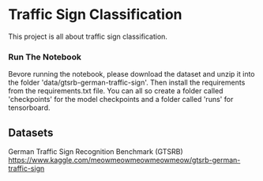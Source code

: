 # Traffic Sign Classification

This project is all about traffic sign classification.

### Run The Notebook
Bevore running the notebook, please download the dataset and unzip it into the folder 'data/gtsrb-german-traffic-sign'. Then install the requirements from the requirements.txt file. You can all so create a folder called 'checkpoints' for the model checkpoints and a folder called 'runs' for tensorboard.

## Datasets
German Traffic Sign Recognition Benchmark (GTSRB)  \
https://www.kaggle.com/meowmeowmeowmeowmeow/gtsrb-german-traffic-sign
